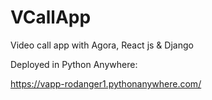 # VCallApp
Video call app with Agora, React js &amp; Django

Deployed in Python Anywhere:

https://vapp-rodanger1.pythonanywhere.com/
